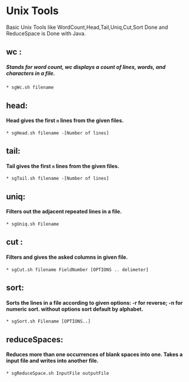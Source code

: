 Unix Tools
====================
Basic Unix Tools like WordCount,Head,Tail,Uniq,Cut,Sort Done and ReduceSpace is Done with Java.

## wc :
##### Stands for word count, wc displays a count of lines, words, and characters in a file.
    * sgWc.sh filename

## head:
#### Head gives the first `n` lines from the given files.
    * sgHead.sh filename -[Number of lines]

## tail:
#### Tail gives the first `n` lines from the given files.
    * sgTail.sh filename -[Number of lines]

## uniq:
#### Filters out the adjacent  repeated lines in a file.
    * sgUniq.sh Filename

## cut :
#### Filters and gives the asked columns in given file.
    * sgCut.sh filename FieldNumber [OPTIONS .. delimeter]

## sort:
#### Sorts the lines in a file according to given options: -r for reverse; -n for numeric sort. without options sort default by alphabet.
    * sgSort.sh Filename [OPTIONS..]

## reduceSpaces:
#### Reduces more than one occurrences of blank spaces into one. Takes a input file and writes into another file.
    * sgReduceSpace.sh InputFile outputFile
